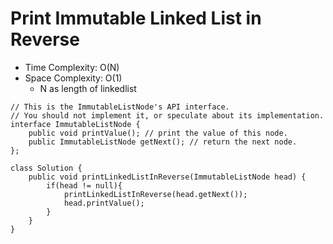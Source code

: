 # Print Immutable Linked List in Reverse

- Time Complexity: O(N)
- Space Complexity: O(1)
  - N as length of linkedlist

```
// This is the ImmutableListNode's API interface.
// You should not implement it, or speculate about its implementation.
interface ImmutableListNode {
    public void printValue(); // print the value of this node.
    public ImmutableListNode getNext(); // return the next node.
};

class Solution {
    public void printLinkedListInReverse(ImmutableListNode head) {
        if(head != null){
            printLinkedListInReverse(head.getNext());
            head.printValue();
        }
    }
}
```
